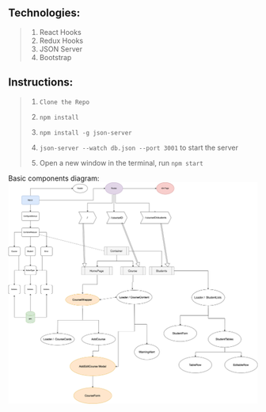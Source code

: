 ## Technologies:
> 1. React Hooks
> 2. Redux Hooks
> 3. JSON Server
> 4. Bootstrap

## Instructions:

> 1. `Clone the Repo`
> 
> 2. `npm install`
> 
> 3. `npm install -g json-server`
> 
> 4. `json-server --watch db.json --port 3001` to start the server
> 
> 5. Open a new window in the terminal, run `npm start`

Basic components diagram: 
![alt text](/Course.png)
